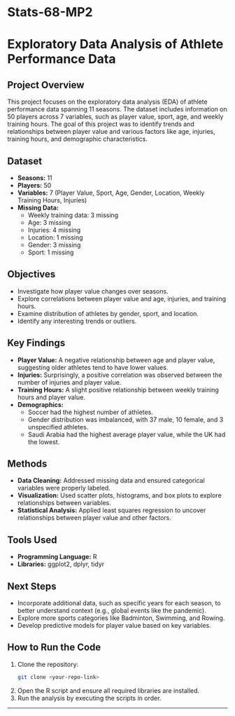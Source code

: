 # Stats-68-MP2
# Exploratory Data Analysis of Athlete Performance Data

## Project Overview
This project focuses on the exploratory data analysis (EDA) of athlete performance data spanning 11 seasons. The dataset includes information on 50 players across 7 variables, such as player value, sport, age, and weekly training hours. The goal of this project was to identify trends and relationships between player value and various factors like age, injuries, training hours, and demographic characteristics.

## Dataset
- **Seasons:** 11
- **Players:** 50
- **Variables:** 7 (Player Value, Sport, Age, Gender, Location, Weekly Training Hours, Injuries)
- **Missing Data:**
  - Weekly training data: 3 missing
  - Age: 3 missing
  - Injuries: 4 missing
  - Location: 1 missing
  - Gender: 3 missing
  - Sport: 1 missing

## Objectives
- Investigate how player value changes over seasons.
- Explore correlations between player value and age, injuries, and training hours.
- Examine distribution of athletes by gender, sport, and location.
- Identify any interesting trends or outliers.

## Key Findings
- **Player Value:** A negative relationship between age and player value, suggesting older athletes tend to have lower values.
- **Injuries:** Surprisingly, a positive correlation was observed between the number of injuries and player value.
- **Training Hours:** A slight positive relationship between weekly training hours and player value.
- **Demographics:**
  - Soccer had the highest number of athletes.
  - Gender distribution was imbalanced, with 37 male, 10 female, and 3 unspecified athletes.
  - Saudi Arabia had the highest average player value, while the UK had the lowest.

## Methods
- **Data Cleaning:** Addressed missing data and ensured categorical variables were properly labeled.
- **Visualization:** Used scatter plots, histograms, and box plots to explore relationships between variables.
- **Statistical Analysis:** Applied least squares regression to uncover relationships between player value and other factors.

## Tools Used
- **Programming Language:** R
- **Libraries:** ggplot2, dplyr, tidyr

## Next Steps
- Incorporate additional data, such as specific years for each season, to better understand context (e.g., global events like the pandemic).
- Explore more sports categories like Badminton, Swimming, and Rowing.
- Develop predictive models for player value based on key variables.

## How to Run the Code
1. Clone the repository:
   ```bash
   git clone <your-repo-link>
   ```
2. Open the R script and ensure all required libraries are installed.
3. Run the analysis by executing the scripts in order.

---

